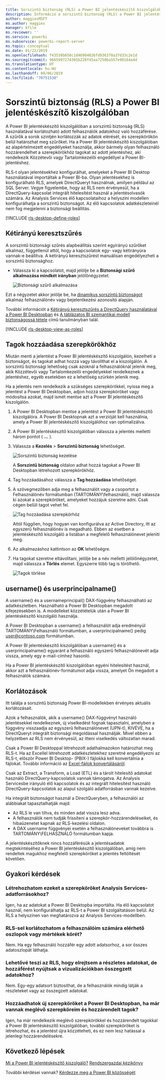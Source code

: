 ```yaml
---
title: Sorszintű biztonság (RLS) a Power BI jelentéskészítő kiszolgálóban
description: Információ a sorszintű biztonság (RLS) a Power BI jelentéskészítő kiszolgálóban való használatáról.
author: maggiesMSFT
ms.author: maggies
manager: kfile
ms.reviewer: ''
ms.service: powerbi
ms.subservice: powerbi-report-server
ms.topic: conceptual
ms.date: 01/22/2019
ms.openlocfilehash: f43538b658c1d46984026fd936378a37d33c2e1d
ms.sourcegitcommit: 9665997274301b228f45aa7250ba557e90164a4d
ms.translationtype: HT
ms.contentlocale: hu-HU
ms.lasthandoff: 09/06/2019
ms.locfileid: "70751538"
---
```

# <a name="row-level-security-rls-in-power-bi-report-server"></a>Sorszintű biztonság (RLS) a Power BI jelentéskészítő kiszolgálóban

A Power BI jelentéskészítő kiszolgálóban a sorszintű biztonság (RLS) használatával korlátozható adott felhasználók adatokhoz való hozzáférése. A szűrők a sorok szintjén korlátozzák az adatok elérését, és szerepkörökön belül határozhat meg szűrőket.  Ha a Power BI jelentéskészítő kiszolgálóban az alapértelmezett engedélyeket használja, akkor bármely olyan felhasználó hozzárendelhet a szerepkörökhöz tagokat az adott jelentéshez, aki rendelkezik Közzétevői vagy Tartalomkezelői engedéllyel a Power BI-jelentéshez.    

RLS-t olyan jelentésekhez konfigurálhat, amelyeket a Power BI Desktop használatával importáltak a Power BI-ba. Olyan jelentésekhez is konfigurálható RLS, amelyek DirectQueryt használnak, amilyen például az SQL Server.  Vegye figyelembe, hogy az RLS nem érvényesül, ha a DirectQuery-kapcsolat integrált hitelesítést használ a jelentésolvasók számára. Az Analysis Services élő kapcsolataihoz a helyszíni modellen konfigurálhatja a sorszintű biztonságot. Az élő kapcsolatok adatkészleteinél nem fog megjelenni a biztonsági beállítás. 

[!INCLUDE [rls-desktop-define-roles](../includes/rls-desktop-define-roles.md)]

## <a name="bidirectional-cross-filtering"></a>Kétirányú keresztszűrés

A sorszintű biztonsági szűrés alapbeállítás szerint egyirányú szűrőket alkalmaz, függetlenül attól, hogy a kapcsolatok egy- vagy kétirányúra vannak-e beállítva. A kétirányú keresztszűrést manuálisan engedélyezheti a sorszintű biztonsághoz.

- Válassza ki a kapcsolatot, majd jelölje be a **Biztonsági szűrő alkalmazása mindkét irányban** jelölőnégyzetet. 

    ![Biztonsági szűrő alkalmazása](media/row-level-security-report-server/rls-apply-security-filter.png)

Ezt a négyzetet akkor jelölje be, ha [dinamikus sorszintű biztonságot](https://docs.microsoft.com/analysis-services/tutorial-tabular-1200/supplemental-lesson-implement-dynamic-security-by-using-row-filters) alkalmaz felhasználónév vagy bejelentkezési azonosító alapján. 

További információt a [Kétirányú keresztszűrés a DirectQuery használatával a Power BI Desktopban](../desktop-bidirectional-filtering.md) és [A táblázatos BI szemantikai modell biztonságossá tétele](http://download.microsoft.com/download/D/2/0/D20E1C5F-72EA-4505-9F26-FEF9550EFD44/Securing%20the%20Tabular%20BI%20Semantic%20Model.docx) című tanulmányban talál.

[!INCLUDE [rls-desktop-view-as-roles](../includes/rls-desktop-view-as-roles.md)]


## <a name="add-members-to-roles"></a>Tagok hozzáadása szerepkörökhöz 

Miután menti a jelentést a Power BI jelentéskészítő kiszolgálón, kezelheti a biztonságot, és tagokat adhat hozzá vagy távolíthat el a kiszolgálón. A sorszintű biztonsági lehetőség csak azoknál a felhasználóknál jelenik meg, akik Közzétevői vagy Tartalomkezelői engedélyekkel rendelkeznek a jelentéshez, egyéb esetekben ez a lehetőség szürkén jelenik meg.

 Ha a jelentés nem rendelkezik a szükséges szerepkörökkel, nyissa meg a jelentést a Power BI Desktopban, adjon hozzá szerepköröket vagy módosítsa azokat, majd ismét mentse azt a Power BI jelentéskészítő kiszolgálón. 

1. A Power BI Desktopban mentse a jelentést a Power BI jelentéskészítő kiszolgálóra. A Power BI Desktopnak azt a verzióját kell használnia, amely a Power BI jelentéskészítő kiszolgálóhoz van optimalizálva.
2. A Power BI jelentéskészítő kiszolgálóban válassza a jelentés melletti három pontot ( **...** ). 

3. Válassza a **Kezelés** > **Sorszintű biztonság** lehetőséget. 

     ![Sorszintű biztonság kezelése](media/row-level-security-report-server/power-bi-report-server-rls-dialog.png)

    A **Sorszintű biztonság** oldalon adhat hozzá tagokat a Power BI Desktopban létrehozott szerepkörökhöz.

5. Tag hozzáadásához válassza a **Tag hozzáadása** lehetőséget.

1. A szövegmezőben adja meg a felhasználót vagy a csoportot a Felhasználónév formátumban (TARTOMÁNY\felhasználó), majd válassza ki azokat a szerepköröket, amelyeket hozzájuk szeretne adni. Csak cégen belüli tagot vehet fel.   

    ![Tag hozzáadása szerepkörhöz](media/row-level-security-report-server/power-bi-report-server-add-members.png)

    Attól függően, hogy hogyan van konfigurálva az Active Directory, itt az egyszerű felhasználónév is megadható. Ebben az esetben a jelentéskészítő kiszolgáló a listában a megfelelő felhasználónevet jeleníti meg.

1. Az alkalmazáshoz kattintson az **OK** lehetőségre.   

8. Ha tagokat szeretne eltávolítani, jelölje be a név melletti jelölőnégyzetet, majd válassza a **Törlés** elemet.  Egyszerre több tag is törölhető. 

    ![Tagok törlése](media/row-level-security-report-server/power-bi-report-server-delete-members.png)


## <a name="username-and-userprincipalname"></a>username() és userprincipalname()

A username() és a usernameprincipal() DAX-függvény felhasználható az adatkészletben. Használható a Power BI Desktopban megadott kifejezésekben is. A modelleket közzétételük után a Power BI jelentéskészítő kiszolgáló használja.

A Power BI Desktopban a username() a felhasználót adja eredményül TARTOMÁNY\Felhasználó formátumban, a userprincipalname() pedig user@contoso.com formátumban.

A Power BI jelentéskészítő kiszolgálóban a username() és a userprincipalname() egyaránt a felhasználó egyszerű felhasználónevét adja vissza, amely egy e-mail-címhez hasonló.

Ha a Power BI jelentéskészítő kiszolgálóban egyéni hitelesítést használ, akkor azt a felhasználónév-formátumot adja vissza, amelyet Ön megadott a felhasználók számára.  

## <a name="limitations"></a>Korlátozások 

Itt találja a sorszintű biztonság Power BI-modellekben érvényes aktuális korlátozásait. 

Azok a felhasználók, akik a username() DAX-függvényt használó jelentésekkel rendelkeznek, új viselkedést fognak tapasztalni, amelyben a függvény visszaadja az egyszerű felhasználónevet (UPN-t), KIVÉVE, ha a DirectQueryt integrált biztonsági megoldással használják.  Mivel ebben a helyzetben az RLS nem érvényesül, az itteni viselkedés változatlan marad.

Csak a Power BI Desktoppal létrehozott adathalmazokon határozhat meg RLS-t. Ha az Excellel létrehozott adatkészletekhez szeretné engedélyezni az RLS-t, először Power BI Desktop- (PBIX-) fájlokká kell konvertálnia a fájlokat. További információ az [Excel-fájlok konvertálásáról](../desktop-import-excel-workbooks.md).

Csak az Extract, a Transform, a Load (ETL) és a tárolt hitelesítő adatokat használó DirectQuery-kapcsolatok vannak támogatva. Az Analysis Servicesbe irányuló élő kapcsolatok és az integrált hitelesítést használó DirectQuery-kapcsolatok az alapul szolgáló adatforrásban vannak kezelve. 

Ha integrált biztonságot használ a DirectQueryben, a felhasználói az alábbiakat tapasztalhatják majd:
- Az RLS le van tiltva, és minden adat vissza lesz adva.
- A felhasználók nem tudják frissíteni a szerepkör-hozzárendeléseiket, és hibaüzenetet kapnak az RLS-kezelési oldalon.
- A DAX username függvényei esetén a felhasználóneveket továbbra is TARTOMÁNY\FELHASZNÁLÓ formátumban kapja. 

A jelentéskészítőknek nincs hozzáférésük a jelentésadatok megtekintéséhez a Power BI jelentéskészítő kiszolgálóban, amíg nem rendeltek magukhoz megfelelő szerepköröket a jelentés feltöltését követően. 

 

## <a name="faq"></a>Gyakori kérdések 

### <a name="can-i-create-these-roles-for-analysis-services-data-sources"></a>Létrehozhatom ezeket a szerepköröket Analysis Services-adatforrásokhoz? 

Igen, ha az adatokat a Power BI Desktopba importálta. Ha élő kapcsolatot használ, nem konfigurálhatja az RLS-t a Power BI szolgáltatáson belül. Az RLS a helyszínen van meghatározva az Analysis Services-modellben. 

### <a name="can-i-use-rls-to-limit-the-columns-or-measures-accessible-by-my-users"></a>RLS-sel korlátozhatom a felhasználóim számára elérhető oszlopok vagy mértékek körét? 

Nem. Ha egy felhasználó hozzáfér egy adott adatsorhoz, a sor összes adatoszlopát láthatja. 

### <a name="does-rls-let-me-hide-detailed-data-but-give-access-to-data-summarized-in-visuals"></a>Lehetővé teszi az RLS, hogy elrejtsem a részletes adatokat, de hozzáférést nyújtsak a vizualizációkban összegzett adatokhoz? 

Nem. Egy-egy adatsort biztosíthat, de a felhasználók mindig látják a részleteket vagy az összegzett adatokat. 

### <a name="can-i-add-new-roles-in-power-bi-desktop-if-i-already-have-existing-roles-and-members-assigned"></a>Hozzáadhatok új szerepköröket a Power BI Desktopban, ha már vannak meglévő szerepköreim és hozzárendelt tagok? 

Igen, ha már rendelkezik meglévő szerepkörökkel és hozzárendelt tagokkal a Power BI jelentéskészítő kiszolgálóban, további szerepköröket is létrehozhat, és a jelentést újra közzéteheti, és ez nem lesz hatással a jelenlegi hozzárendelésekre. 
 

## <a name="next-steps"></a>Következő lépések

[Mi a Power BI jelentéskészítő kiszolgáló?](get-started.md) 
[Rendszergazdai kézikönyv](admin-handbook-overview.md)  

További kérdései vannak? [Kérdezze meg a Power BI közösségét](https://community.powerbi.com/)
